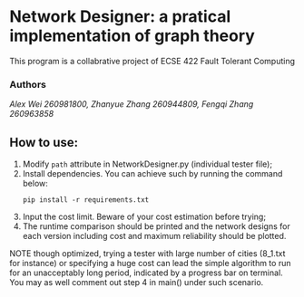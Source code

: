 # Network Designer: a pratical implementation of graph theory
This program is a collabrative project of ECSE 422 Fault Tolerant Computing
### Authors
*Alex Wei 260981800, Zhanyue Zhang 260944809, Fengqi Zhang 260963858*

## How to use:
1. Modify `path` attribute in NetworkDesigner.py (individual tester file);
2. Install dependencies. You can achieve such by running the command below:
    ```
    pip install -r requirements.txt
    ```
3. Input the cost limit. Beware of your cost estimation before trying;
4. The runtime comparison should be printed and the network designs for each version including cost and 
   maximum reliability should be plotted.

NOTE though optimized, trying a tester with large number of cities (8_1.txt for instance) or specifying 
a huge cost can lead the simple algorithm to run for an unacceptably long period, indicated by a progress 
bar on terminal. You may as well comment out step 4 in main() under such scenario.